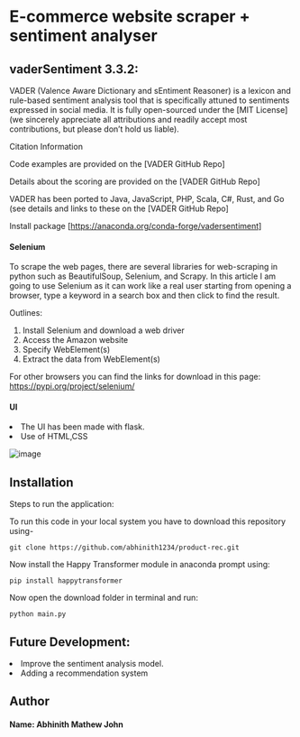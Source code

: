 # E-commerce website scraper + sentiment analyser 



## vaderSentiment 3.3.2:
VADER (Valence Aware Dictionary and sEntiment Reasoner) is a lexicon and rule-based sentiment analysis tool that is specifically attuned to sentiments expressed in social media. It is fully open-sourced under the [MIT License] (we sincerely appreciate all attributions and readily accept most contributions, but please don’t hold us liable).

Citation Information

Code examples are provided on the [VADER GitHub Repo]

Details about the scoring are provided on the [VADER GitHub Repo]

VADER has been ported to Java, JavaScript, PHP, Scala, C#, Rust, and Go (see details and links to these on the [VADER GitHub Repo]

Install package [https://anaconda.org/conda-forge/vadersentiment]

#### Selenium
To scrape the web pages, there are several libraries for web-scraping in python such as BeautifulSoup, Selenium, and Scrapy. In this article I am going to use Selenium as it can work like a real user starting from opening a browser, type a keyword in a search box and then click to find the result.

Outlines:
1. Install Selenium and download a web driver
2. Access the Amazon website
3. Specify WebElement(s)
4. Extract the data from WebElement(s)

For other browsers you can find the links for download in this page: https://pypi.org/project/selenium/

#### UI
  <li>The UI has been made with flask.
  <li>Use of HTML,CSS
 
![image](https://user-images.githubusercontent.com/59814150/202731946-d6280afb-fad8-48c2-9899-f65cf111cf16.png)


## Installation
Steps to run the application:
    
To run this code in your local system you have to download this repository using-

    git clone https://github.com/abhinith1234/product-rec.git

Now install the Happy Transformer module in anaconda prompt using:
    
    pip install happytransformer

Now open the download folder in terminal and run:
    
    python main.py
    

## Future Development:
  <li>Improve the sentiment analysis model.
    
  <li>Adding a recommendation system  
    

## Author
#### Name: Abhinith Mathew John
